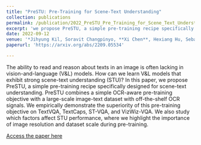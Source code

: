 ```yaml
---
title: "PreSTU: Pre-Training for Scene-Text Understanding"
collection: publications
permalink: /publication/2022_PreSTU_Pre_Training_for_Scene_Text_Understanding
excerpt: 'we propose PreSTU, a simple pre-training recipe specifically designed for scene-text understanding.'
date: 2022-09-12
venue: '*Jihyung Kil, Soravit Changpinyo, **Xi Chen**, Hexiang Hu, Sebastian Goodman, Wei-Lun Chao, Radu Soricut, arXiv:2209.05534 (2022)*'
paperurl: 'https://arxiv.org/abs/2209.05534'

---
```


The ability to read and reason about texts in an image is often lacking in vision-and-language (V&L) models. How can we learn V&L models that exhibit strong scene-text understanding (STU)? In this paper, we propose PreSTU, a simple pre-training recipe specifically designed for scene-text understanding. PreSTU combines a simple OCR-aware pre-training objective with a large-scale image-text dataset with off-the-shelf OCR signals. We empirically demonstrate the superiority of this pre-training objective on TextVQA, TextCaps, ST-VQA, and VizWiz-VQA. We also study which factors affect STU performance, where we highlight the importance of image resolution and dataset scale during pre-training.

[Access the paper here](https://arxiv.org/abs/2209.05534)
